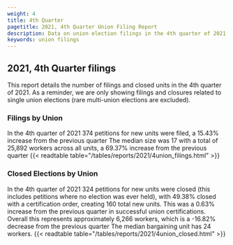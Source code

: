 ```yaml
---
weight: 4
title: 4th Quarter
pagetitle: 2021, 4th Quarter Union Filing Report
description: Data on union election filings in the 4th quarter of 2021
keywords: union filings
---
```


## 2021, 4th Quarter filings

This report details the number of filings and closed units in the 4th quarter of 2021. As a reminder, we are only showing filings and closures related to single union elections (rare multi-union elections are excluded).

### Filings by Union
In the 4th quarter of 2021 374 petitions for new units were filed, a 15.43% increase from the previous quarter The median size was 17 with a total of 25,892 workers across all units, a 69.37% increase from the previous quarter
{{< readtable table="/tables/reports/2021/4union_filings.html" >}}

### Closed Elections by Union
In the 4th quarter of 2021 324 petitions for new units were closed (this includes petitions where no election was ever held), with 49.38% closed with a certification order, creating 160 total new units. This was a 0.63% increase from the previous quarter in successful union certifications. Overall this represents approximately 6,266 workers, which is a -16.82% decrease from the previous quarter The median bargaining unit has 24 workers.
{{< readtable table="/tables/reports/2021/4union_closed.html" >}}
